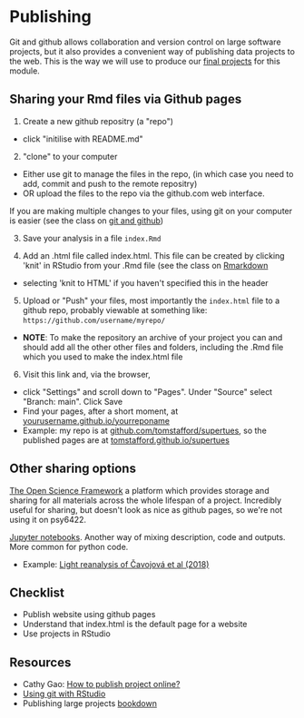 # Publishing 

Git and github allows collaboration and version control on large software projects, but it also provides a convenient way of publishing data projects to the web. This is the way we will use to produce our [final projects](final-project.html) for this module.




## Sharing your Rmd files via Github pages

1. Create a new github repositry (a "repo")
  * click "initilise with README.md"
  
2. "clone" to your computer
  * Either use git to manage the files in the repo, (in which case you need to add, commit and push to the remote repositry)
  * OR upload the files to the repo via the github.com web interface. 
    
If you are making multiple changes to your files, using git on your computer is easier (see the class on [git and github](git-and-github.html))

3. Save your analysis in a file ``index.Rmd``

4. Add an .html file called index.html. This file can be created by clicking 'knit' in RStudio from your .Rmd file (see the class on [Rmarkdown](rmarkdown.html)
  * selecting 'knit to HTML' if you haven't specified this in the header

5. Upload or "Push" your files, most importantly the ``index.html`` file to a github repo, probably viewable at something like: ``https://github.com/username/myrepo/``
  * **NOTE**: To make the repository an archive of your project you can and should add all the other other files and folders, including the .Rmd file which you used to make the index.html file

6. Visit this link and, via the browser,
  * click "Settings" and scroll down to "Pages". Under "Source" select "Branch: main". Click Save
  * Find your pages, after a short moment, at [yourusername.github.io/yourreponame]()
  * Example: my repo is at [github.com/tomstafford/supertues](https://github.com/tomstafford/supertues), so the published pages are at [tomstafford.github.io/supertues](https://tomstafford.github.io/supertues/)



## Other sharing options

[The Open Science Framework](OSF.io) a platform which provides storage and sharing for all materials across the whole lifespan of a project. Incredibly useful for sharing, but doesn't look as nice as github pages, so we're not using it on psy6422.

[Jupyter notebooks](https://jupyter.org/). Another way of mixing description, code and outputs. More common for python code.
 
 * Example: [Light reanalysis of Čavojová et al (2018)](https://github.com/tomstafford/cavojova2018/blob/master/cavojava_reanalysis.ipynb)


## Checklist

* Publish website using github pages
* Understand that index.html is the default page for a website
* Use projects in RStudio
 
 
## Resources
 
* Cathy Gao: [How to publish project online?](https://rpubs.com/cathydatascience/518692)
* [Using git with RStudio](https://support.rstudio.com/hc/en-us/articles/200532077-Version-Control-with-Git-and-SVN)
* Publishing large projects [bookdown](https://www.bookdown.org/)


